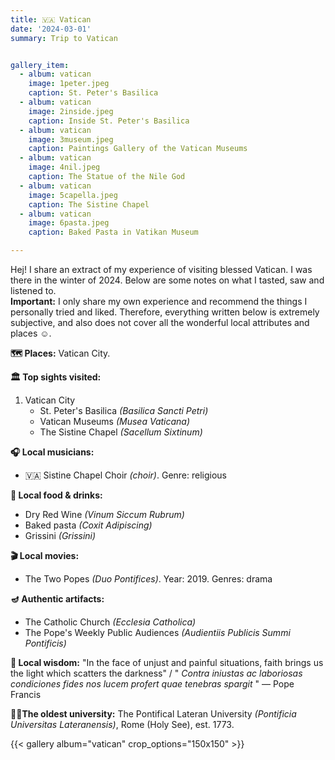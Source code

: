 ```yaml
---
title: 🇻🇦 Vatican
date: '2024-03-01'
summary: Trip to Vatican


gallery_item:
  - album: vatican
    image: 1peter.jpeg
    caption: St. Peter's Basilica
  - album: vatican
    image: 2inside.jpeg
    caption: Inside St. Peter's Basilica
  - album: vatican
    image: 3museum.jpeg
    caption: Paintings Gallery of the Vatican Museums
  - album: vatican
    image: 4nil.jpeg
    caption: The Statue of the Nile God
  - album: vatican
    image: 5capella.jpeg
    caption: The Sistine Chapel
  - album: vatican
    image: 6pasta.jpeg
    caption: Baked Pasta in Vatikan Museum

---
```

Hej! I share an extract of my experience of visiting blessed Vatican. I was there in the winter of 2024. Below are some notes on what I tasted, saw and listened to.<br>
<b>Important:</b> I only share my own experience and recommend the things I personally tried and liked. Therefore, everything written below is extremely subjective, and also does not cover all the wonderful local attributes and places ☺️.

<b>🗺 Places:</b> Vatican City.<br>

<b>🏛 Top sights visited: </b>
1. Vatican City
    - St. Peter's Basilica <i>(Basilica Sancti Petri)</i>
    - Vatican Museums <i>(Musea Vaticana)</i>
    - The Sistine Chapel <i>(Sacellum Sixtinum)</i>

<b>🎧 Local musicians: </b>
- 🇻🇦 Sistine Chapel Choir <i>(choir)</i>. Genre: religious


<b>🥘 Local food & drinks: </b>
- Dry Red Wine <i>(Vinum Siccum Rubrum)</i>
- Baked pasta <i>(Coxit Adipiscing)</i>
- Grissini <i>(Grissini)</i>


<b>🎬 Local movies:</b>
- The Two Popes <i>(Duo Pontifices)</i>. Year: 2019. Genres: drama


<b>🪔 Authentic artifacts:</b>
- The Catholic Church <i>(Ecclesia Catholica)</i>
- The Pope's Weekly Public Audiences <i>(Audientiis Publicis Summi Pontificis)</i>


<b>🦉 Local wisdom:</b> "In the face of unjust and painful situations, faith brings us the light which scatters the darkness"  / "<i> Contra iniustas ac laboriosas condiciones fides nos lucem profert quae tenebras spargit </i>" — Pope Francis 

<b>👨‍🎓The oldest university:</b> The Pontifical Lateran University <i>(Pontificia Universitas Lateranensis)</i>, Rome (Holy See), est. 1773. 

{{< gallery album="vatican" crop_options="150x150" >}}
   


